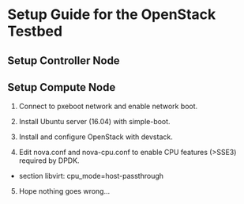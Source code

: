 # Setup Guide for the OpenStack Testbed #

## Setup Controller Node ##


## Setup Compute Node ##

1. Connect to pxeboot network and enable network boot.

2. Install Ubuntu server (16.04) with simple-boot.

3. Install and configure OpenStack with devstack.

4. Edit nova.conf and nova-cpu.conf to enable CPU features (>SSE3) required by DPDK.

  - section libvirt:  cpu_mode=host-passthrough

5. Hope nothing goes wrong...
